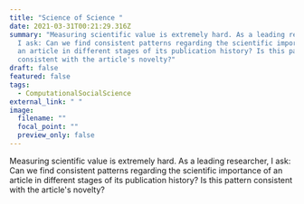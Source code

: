 ```yaml
---
title: "Science of Science "
date: 2021-03-31T00:21:29.316Z
summary: "Measuring scientific value is extremely hard. As a leading researcher,
  I ask: Can we find consistent patterns regarding the scientific importance of
  an article in different stages of its publication history? Is this pattern
  consistent with the article's novelty?"
draft: false
featured: false
tags:
  - ComputationalSocialScience
external_link: " "
image:
  filename: ""
  focal_point: ""
  preview_only: false
---
```

Measuring scientific value is extremely hard. As a leading researcher, I ask: Can we find consistent patterns regarding the scientific importance of an article in different stages of its publication history? Is this pattern consistent with the article's novelty?